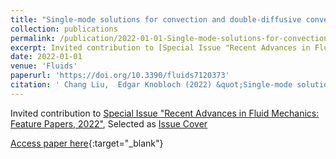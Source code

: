 ```yaml
---
title: "Single-mode solutions for convection and double-diffusive convection in porous media"
collection: publications
permalink: /publication/2022-01-01-Single-mode-solutions-for-convection-and-double-diffusive-convection-in-porous-media
excerpt: Invited contribution to [Special Issue "Recent Advances in Fluid Mechanics: Feature Papers, 2022"](https://www.mdpi.com/journal/fluids/special_issues/019004EM82), Selected as [Issue Cover](https://www.mdpi.com/2311-5521/7/12)
date: 2022-01-01
venue: 'Fluids'
paperurl: 'https://doi.org/10.3390/fluids7120373'
citation: ' Chang Liu,  Edgar Knobloch (2022) &quot;Single-mode solutions for convection and double-diffusive convection in porous media.&quot; <i>Fluids</i>. 7, 373.'
---
```

Invited contribution to [Special Issue "Recent Advances in Fluid Mechanics: Feature Papers, 2022"](https://www.mdpi.com/journal/fluids/special_issues/019004EM82), Selected as [Issue Cover](https://www.mdpi.com/2311-5521/7/12)

[Access paper here](https://doi.org/10.3390/fluids7120373){:target="_blank"}
